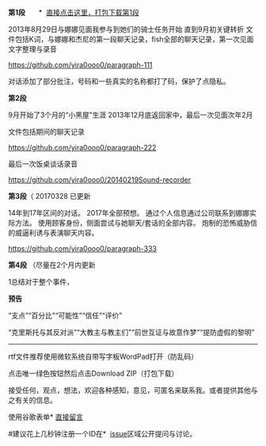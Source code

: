


<b>第1段</b>       *  [直接点击这里，打包下载第1段](https://github.com/yira0ooo0/paragraph-111/archive/master.zip)


2013年8月29日与娜娜见面我参与到她们的骑士任务开始
直到9月初关键转折
文件包括K词，与娜娜和杰尼的第一段聊天记录，fish全部的聊天记录，第一次见面文字整理与录音

https://github.com/yira0ooo0/paragraph-111     


对话添加了部分批注，号码和一些真实的名称都打了码，保护了点隐私。




<b>第2段</b>

9月开始了3个月的“小黑屋”生涯 2013年12月底返回家中，最后一次见面次年2月 


文件包括期间的聊天记录

https://github.com/yira0ooo0/paragraph-222

最后一次饭桌谈话录音

https://github.com/yira0ooo0/20140219Sound-recorder




<b>第3段</b>（ 20170328 已更新



14年到17年区间的对话。
2017年全部预想。
通过个人信息通过公司联系到娜娜实际方法。
使用顾客身份，侧面尝试与她聊天/套话的全部内容。
炮制的恐怖威胁信的威逼利诱与表演聊天内容。


https://github.com/yira0ooo0/paragraph-333




<b>第4段</b> 
（尽量在2个月内更新

1总结对于整个事件，


<b>预告</b> 

“支点”“百分比”“可能性”“信任”“评价”

“克里斯托与其反对派”“大教主与教主们”“前世互证与故意作梦”“提防虚假的黎明”


------------------------------------------------------------

rtf文件推荐使用微软系统自带写字板WordPad打开（防乱码）

点击唯一绿色按钮然后点击Download ZIP（打包下载）


接受任何，观点，想法，欢迎各种感知，意见，可匿名来联系我。或者提供其他与之有关的信息。

使用谷歌表单*  [直接留言](https://goo.gl/forms/QTM1ej7y2985G5qX2)


#建议花上几秒钟注册一个ID在*  [issue](https://github.com/yira0ooo0/qishirenwu2013/issues)区域公开提问与讨论。

#
#
#







